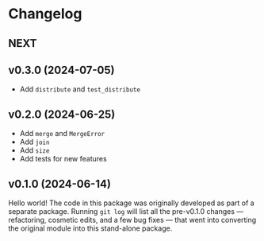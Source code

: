 # Changelog

## NEXT

## v0.3.0 (2024-07-05)

- Add `distribute` and `test_distribute`

## v0.2.0 (2024-06-25)

- Add `merge` and `MergeError`
- Add `join`
- Add `size`
- Add tests for new features

## v0.1.0 (2024-06-14)

Hello world! The code in this package was originally developed as part of a
separate package. Running `git log` will list all the pre-v0.1.0 changes &mdash;
refactoring, cosmetic edits, and a few bug fixes &mdash; that went into
converting the original module into this stand-alone package.
